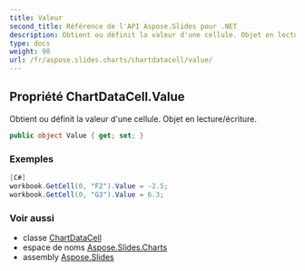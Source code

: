 ```yaml
---
title: Valeur
second_title: Référence de l'API Aspose.Slides pour .NET
description: Obtient ou définit la valeur d'une cellule. Objet en lecture/écriture.
type: docs
weight: 90
url: /fr/aspose.slides.charts/chartdatacell/value/
---
```


## Propriété ChartDataCell.Value

Obtient ou définit la valeur d'une cellule. Objet en lecture/écriture.

```csharp
public object Value { get; set; }
```

### Exemples

```csharp
[C#]
workbook.GetCell(0, "F2").Value = -2.5;
workbook.GetCell(0, "G3").Value = 6.3;
```

### Voir aussi

* classe [ChartDataCell](../../chartdatacell)
* espace de noms [Aspose.Slides.Charts](../../chartdatacell)
* assembly [Aspose.Slides](../../../)

<!-- NE PAS ÉDITER : généré par xmldocmd pour Aspose.Slides.dll -->